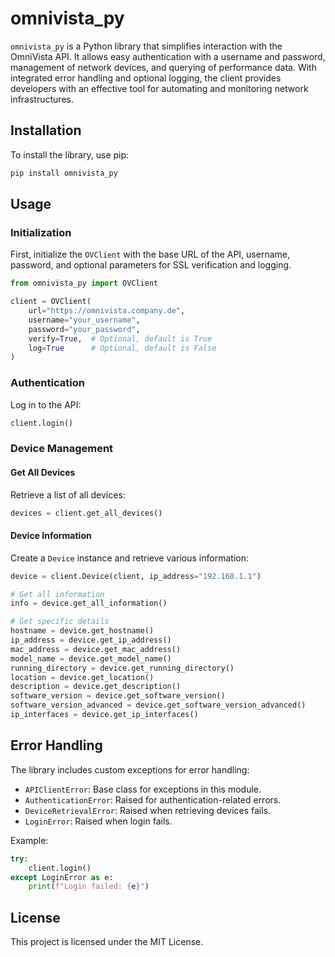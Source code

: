 # omnivista_py

`omnivista_py` is a Python library that simplifies interaction with the OmniVista API. It allows easy authentication with a username and password, management of network devices, and querying of performance data. With integrated error handling and optional logging, the client provides developers with an effective tool for automating and monitoring network infrastructures.

## Installation

To install the library, use pip:

```sh
pip install omnivista_py
```

## Usage

### Initialization

First, initialize the `OVClient` with the base URL of the API, username, password, and optional parameters for SSL verification and logging.

```python
from omnivista_py import OVClient

client = OVClient(
    url="https://omnivista.company.de",
    username="your_username",
    password="your_password",
    verify=True,  # Optional, default is True
    log=True      # Optional, default is False
)
```

### Authentication

Log in to the API:

```python
client.login()
```

### Device Management

#### Get All Devices

Retrieve a list of all devices:

```python
devices = client.get_all_devices()
```

#### Device Information

Create a `Device` instance and retrieve various information:

```python
device = client.Device(client, ip_address="192.168.1.1")

# Get all information
info = device.get_all_information()

# Get specific details
hostname = device.get_hostname()
ip_address = device.get_ip_address()
mac_address = device.get_mac_address()
model_name = device.get_model_name()
running_directory = device.get_running_directory()
location = device.get_location()
description = device.get_description()
software_version = device.get_software_version()
software_version_advanced = device.get_software_version_advanced()
ip_interfaces = device.get_ip_interfaces()
```

## Error Handling

The library includes custom exceptions for error handling:

- `APIClientError`: Base class for exceptions in this module.
- `AuthenticationError`: Raised for authentication-related errors.
- `DeviceRetrievalError`: Raised when retrieving devices fails.
- `LoginError`: Raised when login fails.

Example:

```python
try:
    client.login()
except LoginError as e:
    print(f"Login failed: {e}")
```

## License

This project is licensed under the MIT License.
